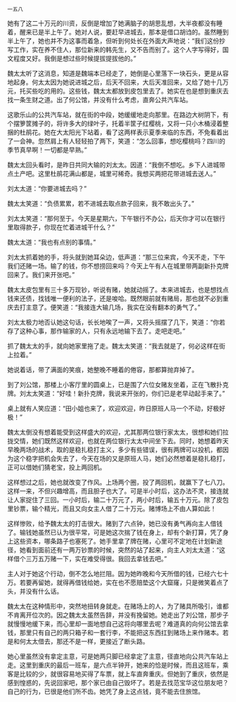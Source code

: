     一五八 

   她有了这二十万元的川资，反倒是增加了她满脑子的胡思乱想，大半夜都没有睡着，醒来已是半上午了。她对人说，要赶早进城去，那本是借口胡诌的。虽然睡到半上午了，她也并不为这事而着急，但听到何处长在外面大声地说：“我们这份抄写工作，实在养不住人，那位新来的韩先生，又不告而别了。这个人字写得好，国文程度又好。我倒是想过些时候提拔提拔他的。”

   魏太太听了这消息，知道是魏端本已经走了，她倒是心里落下一块石头，更是从容地起身。何太太因为她说进城之后，后天不回来，大后天准回来，又给了她十几万元，托买些吃的用的。这些钱，魏太太都放到皮包里去了。她实在也是想到重庆去找一条生财之道。出了何公馆，并没有什么考虑，直奔公共汽车站。

   这歌乐山的公共汽车站，就在街的中段，她缓缓地走向那里。在路边大树阴下，有个摆箩筐摊子的，将许多大的绿叶子，托着半筐子红樱桃，又将一只小木桶浸着整捆的杜鹃花。她在大太阳光下站着，看了这两样表示夏季来临的东西，不免看着出了一会神。忽然肩上有人轻轻拍了两下，笑道：“怎么回事，想吃樱桃吗？四川的季节真早啊！一切都是早熟。”

   魏太太回头看时，是昨日共同大输的刘太太。因道：“我倒不想吃。乡下人进城带点土产吧。这里杜鹃花满山都是，城里可稀奇。我想买两把花带进城去送人。”

   刘太太道：“你要进城去吗？”

   魏太太笑道：“负债累累，若不进城去取点款子回来，我不敢出头了。”

   刘太太笑道：“那何至于。今天是星期六，下午银行不办公，后天你才可以在银行里取得款子，你现在忙着进城干什么？”

   魏太太道：“我也有点别的事情。”

   刘太太抓着她的手，将头就到她耳朵边，低声道：“那三位来宾，今天不走，下午我们还赌一场。输了的钱，你不想捞回来吗？今天上午有人在城里带两副新扑克牌回来了。我们来开张吧。”

   魏太太皮包里有三十多万现钞，听说有赌，她就动摇了。本来进城去，也是想找点钱来还债，找钱唯一便利的法子，还是唆哈。既然眼前就有赌局，那也就不必到重庆去打主意了。便笑道：“我接连大输几场，我实在没有翻本的勇气了。”

   刘太太极力地否认她这句话，长长地唉了一声，又将头摇摆了几下，笑道：“你若存了这种心事，那作输家的人，只有永远地输下去了。走吧走吧。”

   抓了魏太太的手，就向她家里拖了走。魏太太笑道：“我去就是了，何必这样在街上拉着。”

   她说着话，带了满面的笑痕，她整晚不睡着的倦容，那都算抛弃掉了。

   到了刘公馆，那楼上小客厅里的圆桌上，已是围了六位女赌友坐着，正在飞散扑克牌。刘太太笑道：“好哇！新扑克牌，我说来开张的，你们已是老早动起手来了。”

   桌上就有人笑应道：“田小姐也来了，欢迎欢迎，昨日原班人马一个不动，好极好极！”

   魏太太倒没有想着能受到这样盛大的欢迎，尤其那两位银行家太太，很想和她们拉拢交情，她们既然这样欢迎，也就在两位银行太太中间坐下去。同时，她想着昨天早晚两场的战术，取的是稳扎稳打主义，多少有些错误，很有两牌可以投机，都因为这个稳字把机会失去了，今天在场的又是原班人马，她们必然想着是稳扎稳打，正可以借她们猜老宝，投上两回机。

   这样想过之后，她也就改变了作风。上场两个圈，投了两回机，就赢下了七八刀。这样一来，不但兴趣增高，而且胆子也大了。可是半小时后，这办法不灵，接连就让人家捉住了三回。一小时后，输二十万元了，两小时后，输五十万元。除了皮包里钞票，输个精光，而且又向女主人借了二十万元。赌博场上不由人算如此！

   这样惨败，给予魏太太的打击很大。赌到了六点钟，她已没有勇气再向主人借钱了。输钱她虽然已认为很平常，可是她这次揣了钱在身上，却有个新打算，凭了身上这些资本，哪条路子也塞死了。她手里拿了牌在赌，心里可不定地在计划新途径，她看到面前还有一两万钞票的时候，突然的站了起来，向主人刘太太道：“这样借个三万五万赌一下，实在难受得很。我回去拿钱去吧。”

   主人对于她这个行动，倒不怎么地拦阻。因为她昨晚和今天所借的钱，已经六七十万。若要再留她，就得再借钱给她，实在也不愿赔垫这个大窟窿，只是微笑着点了头，并没有什么话。

   魏太太在这种情形中，突然地扭转身就走。在赌场上的人，为了赌具所吸引，谁都不肯离开位次的。因之魏太太虽然告辞，并没有挽留她。她走出了刘公馆，那步子就慢慢地缓下来，而心里却一面地想自己这将向哪里去呢？难道真的向何公馆去拿钱，那里只有自己的两只箱子和一套行李，不能把这东西扛到赌场上来作赌本。若是和何太太借去，那还不是一样，更接近了断头路。

   她心里虽然没有拿定主意，可是她两只脚已经拿定了主意，径直地向公共汽车站上走。这里到重庆的最后一班车，是六点半钟开，她来的恰是时候，而且这班车，乘客是比较的少，就很容易地买得了车票，就上车直奔重庆。但她到了重庆，依然是感到惶惑的，先说回家吧，那个家已由自己毁坏了。若是去找范宝华这位朋友吧？自己的行为，已很是他们所不齿。她凭了身上这点钱，竟不能去住旅馆。

